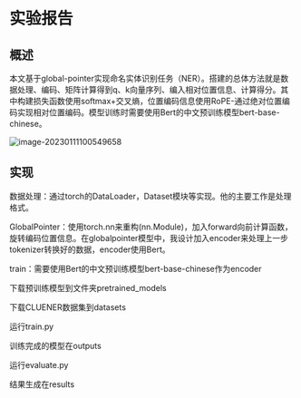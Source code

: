 # 实验报告

## 概述

本文基于global-pointer实现命名实体识别任务（NER）。搭建的总体方法就是数据处理、编码、矩阵计算得到q、k向量序列、编入相对位置信息、计算得分。其中构建损失函数使用softmax+交叉熵，位置编码信息使用RoPE-通过绝对位置编码实现相对位置编码。模型训练时需要使用Bert的中文预训练模型bert-base-chinese。

![image-20230111100549658](C:\Users\40566\AppData\Roaming\Typora\typora-user-images\image-20230111100549658.png)

## 实现

数据处理：通过torch的DataLoader，Dataset模块等实现。他的主要工作是处理格式。

GlobalPointer：使用torch.nn来重构(nn.Module)，加入forward向前计算函数，旋转编码位置信息。在globalpointer模型中，我设计加入encoder来处理上一步tokenizer转换好的数据，encoder使用Bert。

train：需要使用Bert的中文预训练模型bert-base-chinese作为encoder

下载预训练模型到文件夹pretrained_models

下载CLUENER数据集到datasets

运行train.py

训练完成的模型在outputs

运行evaluate.py

结果生成在results